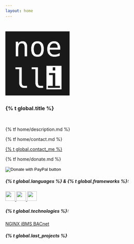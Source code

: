 ```yaml
---
layout: home
---
```


<h1 class="header center"><img style="height: 200px; width: 200px;" src="assets/images/noelli.png" alt=""></h1>
<h3 class="no-top-margin header center">{% t global.title %}</h3>
<br>
<div class="row center">
    <p class="flow-text">
        {% tf home/description.md %}
    </p>
</div>
<div class="row center">
    <div class="col s12 m6">
        <p class="flow-text">
            {% tf home/contact.md %}
        </p>
        <p class="flow-text">
            <a class="icon-large green-text" target="_blank" href="mailto:{{ site.email }}"><i class="fa fa-envelope green-text" style=""></i> {% t global.contact_me %}</a>
        </p>
    </div>
    <div class="col s12 m6">
        <p class="flow-text">
            {% tf home/donate.md %}
        </p>
        <p class="flow-text">
            <form action="https://www.paypal.com/donate" method="post" target="_top">
                <input type="hidden" name="hosted_button_id" value="96QF69TJDWTPS" />
                <input type="image" src="https://www.paypalobjects.com/en_US/DK/i/btn/btn_donateCC_LG.gif" border="0" name="submit" title="PayPal - The safer, easier way to pay online!" alt="Donate with PayPal button" />
                <img alt="" border="0" src="https://www.paypal.com/en_DE/i/scr/pixel.gif" width="1" height="1" />
            </form>
        </p>
    </div>
</div>
<div class="row center">
    <div class="col s12 m6">
        <div class="separator">
            <h5>{% t global.languages %} & {% t global.frameworks %}:</h5>
        </div>
        <div class="row center">
            <a  class="btn btn-flat waves-effect waves-light waves-green icon-large tooltipped"
                data-position="top"
                data-tooltip="python.org"
                href="https://python.org">
                <i class="fab fa-python"></i>
            </a>
            <a  class="btn btn-flat waves-effect waves-light waves-green icon-large tooltipped" 
                data-position="top" 
                data-tooltip="flask.palletsprojects.com" 
                href="https://flask.palletsprojects.com/">
                <img height="30px" width="30px" src='{{ "/assets/images/thumbs/flask.png" | prepend: site.baseurl_root }}'>
            </a>
            <a  class="btn btn-flat waves-effect waves-light waves-green icon-large tooltipped" 
                data-position="top"
                data-tooltip="dart.dev" 
                href="https://dart.dev/">
                <img height="30px" width="30px" src='{{ "/assets/images/thumbs/logo_dart.png" | prepend: site.baseurl_root }}'>
            </a>
            <a  class="btn btn-flat waves-effect waves-light waves-green icon-large tooltipped" 
                data-position="top" 
                data-tooltip="flutter.dev" 
                href="https://flutter.dev">
                <img height="30px" width="30px" src='{{ "/assets/images/thumbs/logo_flutter.png" | prepend: site.baseurl_root }}'>
            </a>
        </div>
    </div>
    <div class="col s12 m6">
        <div class="separator">
            <h5>{% t global.technologies %}:</h5>
        </div>
        <div class="row center">
            <a  class="btn btn-flat waves-effect waves-light waves-green icon-large tooltipped"
                data-position="top"
                data-tooltip="nginx.org"
                href="https://nginx.org">
                NGINX
            </a>
            <a  class="btn btn-flat waves-effect waves-light waves-green icon-large tooltipped"
                data-position="top"
                data-tooltip="inga-hameln.de"
                href="http://www.inga-hameln.de/ibms">
                iBMS
            </a>
            <a  class="btn btn-flat waves-effect waves-light waves-green icon-large tooltipped"
                data-position="top"
                data-tooltip="bacnet.org"
                href="http://www.bacnet.org/">
                BACnet
            </a>
        </div>
    </div>
</div>
<div class="separator">
    <h5>{% t global.last_projects %}</h5>
</div>

<br>